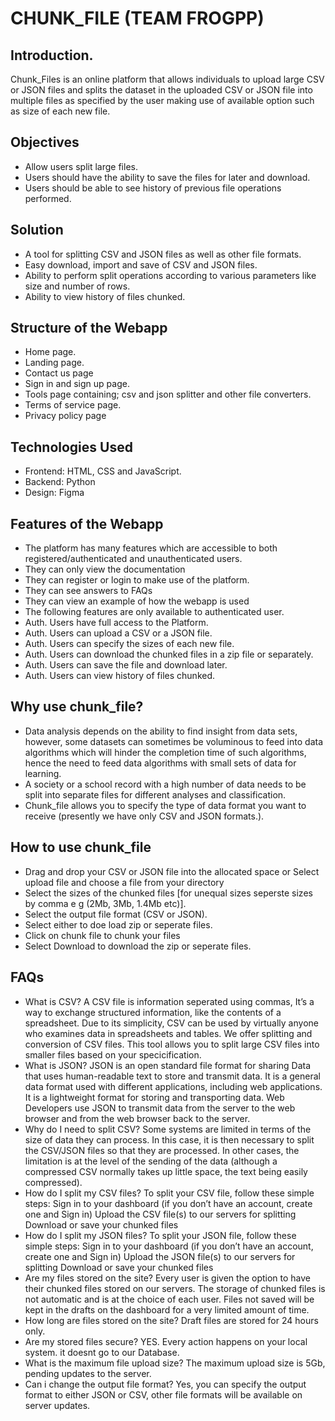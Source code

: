 # CHUNK_FILE (TEAM FROGPP)
## Introduction.
Chunk_Files is an online platform that allows individuals to upload large CSV or JSON files and splits the dataset in the uploaded CSV or JSON file into multiple files as specified by the user making use of available option such as size of each new file.
## Objectives
+ Allow users split large files.
+ Users should have the ability to save the files for later and download.
+ Users should be able to see history of previous file operations performed.
## Solution
+ A tool for splitting CSV and JSON files as well as other file formats.
+ Easy download, import and save of CSV and JSON files.
+ Ability to perform split operations according to various parameters like size and number of rows.
+ Ability to view history of files chunked.
## Structure of the Webapp 
+ Home page.
+ Landing page.
+ Contact us page
+ Sign in and sign up page.
+ Tools page containing; csv and json splitter and other file converters.
+ Terms of service page.
+ Privacy policy page

## Technologies Used
+ Frontend: HTML, CSS and JavaScript.
+ Backend: Python
+ Design: Figma
## Features of the Webapp
+ The platform has many features which are accessible to both registered/authenticated  and unauthenticated users.
+ They can only view the documentation
+ They can register or login to make use of the platform.
+ They can see answers to FAQs
+ They can view an example of how the webapp is used
+ The following features are only available to authenticated user.
+ Auth. Users have full access to the Platform.
+ Auth. Users can upload a CSV or a JSON file.
+ Auth. Users can specify the sizes of each new file.
+ Auth. Users can download the chunked files in a zip file or separately.
+ Auth. Users can save the file and download later.
+ Auth. Users can view history of files chunked.
## Why use chunk_file?
+ Data analysis depends on the ability to find insight from data sets, however, some datasets can sometimes be voluminous to feed into data algorithms which will hinder the completion time of such algorithms, hence the need to feed data algorithms with small sets of data for learning. 
+ A society or a school record with a high number of data needs to be split into separate files for different analyses and classification.
+ Chunk_file allows you to specify the type of data format you want to receive (presently we have only CSV and JSON formats.).
## How to use chunk_file
+ Drag and drop your CSV or JSON file into the allocated space or Select upload file and choose a file from your directory 
+ Select the sizes of the chunked files [for unequal sizes seperste sizes by comma e g (2Mb, 3Mb, 1.4Mb etc)].
+ Select the output file format (CSV or JSON).
+ Select either to doe load zip or seperate files.
+ Click on chunk file to chunk your files 
+ Select Download to download the zip or seperate files.
## FAQs
+ What is CSV? A CSV file is information seperated using commas, It’s a way to exchange structured information, like the contents of a spreadsheet. Due to its simplicity, CSV can be used by virtually anyone who examines data in spreadsheets and tables. We offer splitting and conversion of CSV files. This tool allows you to split large CSV files into smaller files based on your specicification.
+ What is JSON? JSON is an open standard file format for sharing Data that uses human-readable text to store and transmit data. It is a general data format used with different applications, including web applications. It is a lightweight format for storing and transporting data. Web Developers use JSON to transmit data from the server to the web browser and from the web browser back to the server.
+ Why do I need to split CSV? Some systems are limited in terms of the size of data they can process. In this case, it is then necessary to split the CSV/JSON files so that they are processed. In other cases, the limitation is at the level of the sending of the data (although a compressed CSV normally takes up little space, the text being easily compressed).
+ How do I split my CSV files? To split your CSV file, follow these simple steps: Sign in to your dashboard (if you don’t have an account, create one and Sign in) Upload the CSV file(s) to our servers for splitting Download or save your chunked files
+ How do I split my JSON files? To split your JSON file, follow these simple steps: Sign in to your dashboard (if you don’t have an account, create one and Sign in) Upload the JSON file(s) to our servers for splitting Download or save your chunked files
+ Are my files stored on the site? Every user is given the option to have their chunked files stored on our servers. The storage of chunked files is not automatic and is at the choice of each user. Files not saved will be kept in the drafts on the dashboard for a very limited amount of time.
+ How long are files stored on the site? Draft files are stored for 24 hours only.
+ Are my stored files secure? YES. Every action happens on your local system. it doesnt go to our Database.
+ What is the maximum file upload size? The maximum upload size is 5Gb, pending updates to the server.
+ Can i change the output file format? Yes, you can specify the output format to either JSON or CSV, other file formats will be available on server updates.
